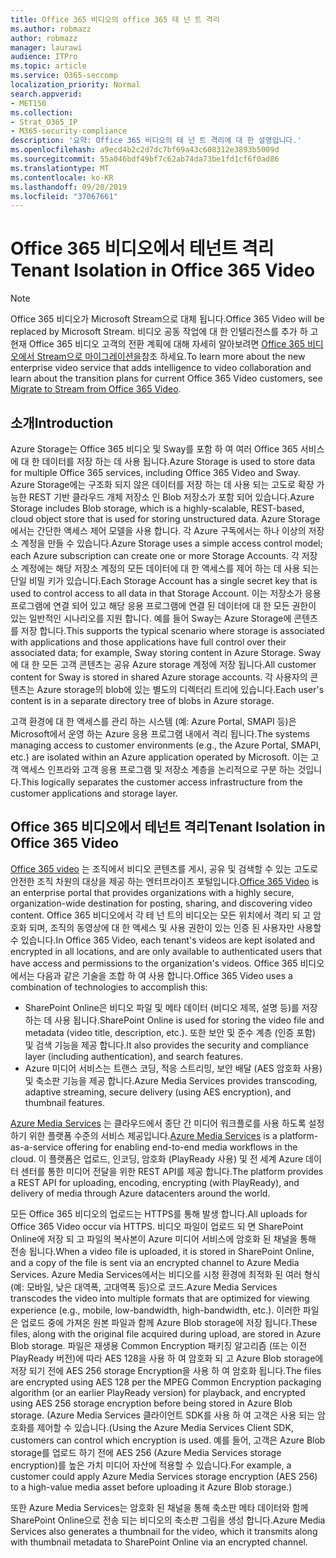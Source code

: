 ```yaml
---
title: Office 365 비디오의 office 365 테 넌 트 격리
ms.author: robmazz
author: robmazz
manager: laurawi
audience: ITPro
ms.topic: article
ms.service: O365-seccomp
localization_priority: Normal
search.appverid:
- MET150
ms.collection:
- Strat_O365_IP
- M365-security-compliance
description: '요약: Office 365 비디오의 테 넌 트 격리에 대 한 설명입니다.'
ms.openlocfilehash: a9ecd4b2c2d7dc7bf69a43c608312e3893b5009d
ms.sourcegitcommit: 55a046bdf49bf7c62ab74da73be1fd1cf6f0ad86
ms.translationtype: MT
ms.contentlocale: ko-KR
ms.lasthandoff: 09/20/2019
ms.locfileid: "37067661"
---
```

# <a name="tenant-isolation-in-office-365-video"></a><span data-ttu-id="db100-103">Office 365 비디오에서 테넌트 격리</span><span class="sxs-lookup"><span data-stu-id="db100-103">Tenant Isolation in Office 365 Video</span></span>

> [!NOTE]
> <span data-ttu-id="db100-104">Office 365 비디오가 Microsoft Stream으로 대체 됩니다.</span><span class="sxs-lookup"><span data-stu-id="db100-104">Office 365 Video will be replaced by Microsoft Stream.</span></span> <span data-ttu-id="db100-105">비디오 공동 작업에 대 한 인텔리전스를 추가 하 고 현재 Office 365 비디오 고객의 전환 계획에 대해 자세히 알아보려면 [Office 365 비디오에서 Stream으로 마이그레이션을](https://docs.microsoft.com/stream/)참조 하세요.</span><span class="sxs-lookup"><span data-stu-id="db100-105">To learn more about the new enterprise video service that adds intelligence to video collaboration and learn about the transition plans for current Office 365 Video customers, see [Migrate to Stream from Office 365 Video](https://docs.microsoft.com/stream/).</span></span>

## <a name="introduction"></a><span data-ttu-id="db100-106">소개</span><span class="sxs-lookup"><span data-stu-id="db100-106">Introduction</span></span>
<span data-ttu-id="db100-107">Azure Storage는 Office 365 비디오 및 Sway를 포함 하 여 여러 Office 365 서비스에 대 한 데이터를 저장 하는 데 사용 됩니다.</span><span class="sxs-lookup"><span data-stu-id="db100-107">Azure Storage is used to store data for multiple Office 365 services, including Office 365 Video and Sway.</span></span> <span data-ttu-id="db100-108">Azure Storage에는 구조화 되지 않은 데이터를 저장 하는 데 사용 되는 고도로 확장 가능한 REST 기반 클라우드 개체 저장소 인 Blob 저장소가 포함 되어 있습니다.</span><span class="sxs-lookup"><span data-stu-id="db100-108">Azure Storage includes Blob storage, which is a highly-scalable, REST-based, cloud object store that is used for storing unstructured data.</span></span> <span data-ttu-id="db100-109">Azure Storage에서는 간단한 액세스 제어 모델을 사용 합니다. 각 Azure 구독에서는 하나 이상의 저장소 계정을 만들 수 있습니다.</span><span class="sxs-lookup"><span data-stu-id="db100-109">Azure Storage uses a simple access control model; each Azure subscription can create one or more Storage Accounts.</span></span> <span data-ttu-id="db100-110">각 저장소 계정에는 해당 저장소 계정의 모든 데이터에 대 한 액세스를 제어 하는 데 사용 되는 단일 비밀 키가 있습니다.</span><span class="sxs-lookup"><span data-stu-id="db100-110">Each Storage Account has a single secret key that is used to control access to all data in that Storage Account.</span></span> <span data-ttu-id="db100-111">이는 저장소가 응용 프로그램에 연결 되어 있고 해당 응용 프로그램에 연결 된 데이터에 대 한 모든 권한이 있는 일반적인 시나리오를 지원 합니다. 예를 들어 Sway는 Azure Storage에 콘텐츠를 저장 합니다.</span><span class="sxs-lookup"><span data-stu-id="db100-111">This supports the typical scenario where storage is associated with applications and those applications have full control over their associated data; for example, Sway storing content in Azure Storage.</span></span> <span data-ttu-id="db100-112">Sway에 대 한 모든 고객 콘텐츠는 공유 Azure storage 계정에 저장 됩니다.</span><span class="sxs-lookup"><span data-stu-id="db100-112">All customer content for Sway is stored in shared Azure storage accounts.</span></span> <span data-ttu-id="db100-113">각 사용자의 콘텐츠는 Azure storage의 blob에 있는 별도의 디렉터리 트리에 있습니다.</span><span class="sxs-lookup"><span data-stu-id="db100-113">Each user's content is in a separate directory tree of blobs in Azure storage.</span></span>

<span data-ttu-id="db100-114">고객 환경에 대 한 액세스를 관리 하는 시스템 (예: Azure Portal, SMAPI 등)은 Microsoft에서 운영 하는 Azure 응용 프로그램 내에서 격리 됩니다.</span><span class="sxs-lookup"><span data-stu-id="db100-114">The systems managing access to customer environments (e.g., the Azure Portal, SMAPI, etc.) are isolated within an Azure application operated by Microsoft.</span></span> <span data-ttu-id="db100-115">이는 고객 액세스 인프라와 고객 응용 프로그램 및 저장소 계층을 논리적으로 구분 하는 것입니다.</span><span class="sxs-lookup"><span data-stu-id="db100-115">This logically separates the customer access infrastructure from the customer applications and storage layer.</span></span>

## <a name="tenant-isolation-in-office-365-video"></a><span data-ttu-id="db100-116">Office 365 비디오에서 테넌트 격리</span><span class="sxs-lookup"><span data-stu-id="db100-116">Tenant Isolation in Office 365 Video</span></span>
<span data-ttu-id="db100-117">[Office 365 video](https://support.office.com/article/Meet-Office-365-Video-ca1cc1a9-a615-46e1-b6a3-40dbd99939a6) 는 조직에서 비디오 콘텐츠를 게시, 공유 및 검색할 수 있는 고도로 안전한 조직 차원의 대상을 제공 하는 엔터프라이즈 포털입니다.</span><span class="sxs-lookup"><span data-stu-id="db100-117">[Office 365 Video](https://support.office.com/article/Meet-Office-365-Video-ca1cc1a9-a615-46e1-b6a3-40dbd99939a6) is an enterprise portal that provides organizations with a highly secure, organization-wide destination for posting, sharing, and discovering video content.</span></span> <span data-ttu-id="db100-118">Office 365 비디오에서 각 테 넌 트의 비디오는 모든 위치에서 격리 되 고 암호화 되며, 조직의 동영상에 대 한 액세스 및 사용 권한이 있는 인증 된 사용자만 사용할 수 있습니다.</span><span class="sxs-lookup"><span data-stu-id="db100-118">In Office 365 Video, each tenant's videos are kept isolated and encrypted in all locations, and are only available to authenticated users that have access and permissions to the organization's videos.</span></span> <span data-ttu-id="db100-119">Office 365 비디오에서는 다음과 같은 기술을 조합 하 여 사용 합니다.</span><span class="sxs-lookup"><span data-stu-id="db100-119">Office 365 Video uses a combination of technologies to accomplish this:</span></span>
- <span data-ttu-id="db100-120">SharePoint Online은 비디오 파일 및 메타 데이터 (비디오 제목, 설명 등)를 저장 하는 데 사용 됩니다.</span><span class="sxs-lookup"><span data-stu-id="db100-120">SharePoint Online is used for storing the video file and metadata (video title, description, etc.).</span></span> <span data-ttu-id="db100-121">또한 보안 및 준수 계층 (인증 포함) 및 검색 기능을 제공 합니다.</span><span class="sxs-lookup"><span data-stu-id="db100-121">It also provides the security and compliance layer (including authentication), and search features.</span></span>
- <span data-ttu-id="db100-122">Azure 미디어 서비스는 트랜스 코딩, 적응 스트리밍, 보안 배달 (AES 암호화 사용) 및 축소판 기능을 제공 합니다.</span><span class="sxs-lookup"><span data-stu-id="db100-122">Azure Media Services provides transcoding, adaptive streaming, secure delivery (using AES encryption), and thumbnail features.</span></span>

<span data-ttu-id="db100-123">[Azure Media Services](https://azure.microsoft.com/services/media-services/) 는 클라우드에서 종단 간 미디어 워크플로를 사용 하도록 설정 하기 위한 플랫폼 수준의 서비스 제공입니다.</span><span class="sxs-lookup"><span data-stu-id="db100-123">[Azure Media Services](https://azure.microsoft.com/services/media-services/) is a platform-as-a-service offering for enabling end-to-end media workflows in the cloud.</span></span> <span data-ttu-id="db100-124">이 플랫폼은 업로드, 인코딩, 암호화 (PlayReady 사용) 및 전 세계 Azure 데이터 센터를 통한 미디어 전달을 위한 REST API를 제공 합니다.</span><span class="sxs-lookup"><span data-stu-id="db100-124">The platform provides a REST API for uploading, encoding, encrypting (with PlayReady), and delivery of media through Azure datacenters around the world.</span></span>

<span data-ttu-id="db100-125">모든 Office 365 비디오의 업로드는 HTTPS를 통해 발생 합니다.</span><span class="sxs-lookup"><span data-stu-id="db100-125">All uploads for Office 365 Video occur via HTTPS.</span></span> <span data-ttu-id="db100-126">비디오 파일이 업로드 되 면 SharePoint Online에 저장 되 고 파일의 복사본이 Azure 미디어 서비스에 암호화 된 채널을 통해 전송 됩니다.</span><span class="sxs-lookup"><span data-stu-id="db100-126">When a video file is uploaded, it is stored in SharePoint Online, and a copy of the file is sent via an encrypted channel to Azure Media Services.</span></span> <span data-ttu-id="db100-127">Azure Media Services에서는 비디오를 시청 환경에 최적화 된 여러 형식 (예: 모바일, 낮은 대역폭, 고대역폭 등)으로 코드.</span><span class="sxs-lookup"><span data-stu-id="db100-127">Azure Media Services transcodes the video into multiple formats that are optimized for viewing experience (e.g., mobile, low-bandwidth, high-bandwidth, etc.).</span></span> <span data-ttu-id="db100-128">이러한 파일은 업로드 중에 가져온 원본 파일과 함께 Azure Blob storage에 저장 됩니다.</span><span class="sxs-lookup"><span data-stu-id="db100-128">These files, along with the original file acquired during upload, are stored in Azure Blob storage.</span></span> <span data-ttu-id="db100-129">파일은 재생용 Common Encryption 패키징 알고리즘 (또는 이전 PlayReady 버전)에 따라 AES 128을 사용 하 여 암호화 되 고 Azure Blob storage에 저장 되기 전에 AES 256 storage Encryption을 사용 하 여 암호화 됩니다.</span><span class="sxs-lookup"><span data-stu-id="db100-129">The files are encrypted using AES 128 per the MPEG Common Encryption packaging algorithm (or an earlier PlayReady version) for playback, and encrypted using AES 256 storage encryption before being stored in Azure Blob storage.</span></span> <span data-ttu-id="db100-130">(Azure Media Services 클라이언트 SDK를 사용 하 여 고객은 사용 되는 암호화를 제어할 수 있습니다.</span><span class="sxs-lookup"><span data-stu-id="db100-130">(Using the Azure Media Services Client SDK, customers can control which encryption is used.</span></span> <span data-ttu-id="db100-131">예를 들어, 고객은 Azure Blob storage를 업로드 하기 전에 AES 256 (Azure Media Services storage encryption)를 높은 가치 미디어 자산에 적용할 수 있습니다.</span><span class="sxs-lookup"><span data-stu-id="db100-131">For example, a customer could apply Azure Media Services storage encryption (AES 256) to a high-value media asset before uploading it Azure Blob storage.)</span></span>

<span data-ttu-id="db100-132">또한 Azure Media Services는 암호화 된 채널을 통해 축소판 메타 데이터와 함께 SharePoint Online으로 전송 되는 비디오의 축소판 그림을 생성 합니다.</span><span class="sxs-lookup"><span data-stu-id="db100-132">Azure Media Services also generates a thumbnail for the video, which it transmits along with thumbnail metadata to SharePoint Online via an encrypted channel.</span></span>
